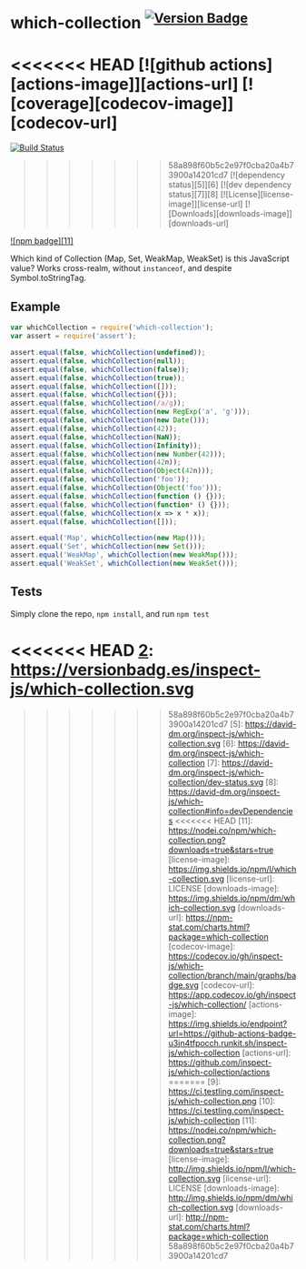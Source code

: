 # which-collection <sup>[![Version Badge][2]][1]</sup>

<<<<<<< HEAD
[![github actions][actions-image]][actions-url]
[![coverage][codecov-image]][codecov-url]
=======
[![Build Status][3]][4]
>>>>>>> 58a898f60b5c2e97f0cba20a4b73900a14201cd7
[![dependency status][5]][6]
[![dev dependency status][7]][8]
[![License][license-image]][license-url]
[![Downloads][downloads-image]][downloads-url]

[![npm badge][11]][1]

Which kind of Collection (Map, Set, WeakMap, WeakSet) is this JavaScript value? Works cross-realm, without `instanceof`, and despite Symbol.toStringTag.

## Example

```js
var whichCollection = require('which-collection');
var assert = require('assert');

assert.equal(false, whichCollection(undefined));
assert.equal(false, whichCollection(null));
assert.equal(false, whichCollection(false));
assert.equal(false, whichCollection(true));
assert.equal(false, whichCollection([]));
assert.equal(false, whichCollection({}));
assert.equal(false, whichCollection(/a/g));
assert.equal(false, whichCollection(new RegExp('a', 'g')));
assert.equal(false, whichCollection(new Date()));
assert.equal(false, whichCollection(42));
assert.equal(false, whichCollection(NaN));
assert.equal(false, whichCollection(Infinity));
assert.equal(false, whichCollection(new Number(42)));
assert.equal(false, whichCollection(42n));
assert.equal(false, whichCollection(Object(42n)));
assert.equal(false, whichCollection('foo'));
assert.equal(false, whichCollection(Object('foo')));
assert.equal(false, whichCollection(function () {}));
assert.equal(false, whichCollection(function* () {}));
assert.equal(false, whichCollection(x => x * x));
assert.equal(false, whichCollection([]));

assert.equal('Map', whichCollection(new Map()));
assert.equal('Set', whichCollection(new Set()));
assert.equal('WeakMap', whichCollection(new WeakMap()));
assert.equal('WeakSet', whichCollection(new WeakSet()));
```

## Tests
Simply clone the repo, `npm install`, and run `npm test`

[1]: https://npmjs.org/package/which-collection
<<<<<<< HEAD
[2]: https://versionbadg.es/inspect-js/which-collection.svg
=======
[2]: http://versionbadg.es/inspect-js/which-collection.svg
[3]: https://travis-ci.org/inspect-js/which-collection.svg
[4]: https://travis-ci.org/inspect-js/which-collection
>>>>>>> 58a898f60b5c2e97f0cba20a4b73900a14201cd7
[5]: https://david-dm.org/inspect-js/which-collection.svg
[6]: https://david-dm.org/inspect-js/which-collection
[7]: https://david-dm.org/inspect-js/which-collection/dev-status.svg
[8]: https://david-dm.org/inspect-js/which-collection#info=devDependencies
<<<<<<< HEAD
[11]: https://nodei.co/npm/which-collection.png?downloads=true&stars=true
[license-image]: https://img.shields.io/npm/l/which-collection.svg
[license-url]: LICENSE
[downloads-image]: https://img.shields.io/npm/dm/which-collection.svg
[downloads-url]: https://npm-stat.com/charts.html?package=which-collection
[codecov-image]: https://codecov.io/gh/inspect-js/which-collection/branch/main/graphs/badge.svg
[codecov-url]: https://app.codecov.io/gh/inspect-js/which-collection/
[actions-image]: https://img.shields.io/endpoint?url=https://github-actions-badge-u3jn4tfpocch.runkit.sh/inspect-js/which-collection
[actions-url]: https://github.com/inspect-js/which-collection/actions
=======
[9]: https://ci.testling.com/inspect-js/which-collection.png
[10]: https://ci.testling.com/inspect-js/which-collection
[11]: https://nodei.co/npm/which-collection.png?downloads=true&stars=true
[license-image]: http://img.shields.io/npm/l/which-collection.svg
[license-url]: LICENSE
[downloads-image]: http://img.shields.io/npm/dm/which-collection.svg
[downloads-url]: http://npm-stat.com/charts.html?package=which-collection
>>>>>>> 58a898f60b5c2e97f0cba20a4b73900a14201cd7
